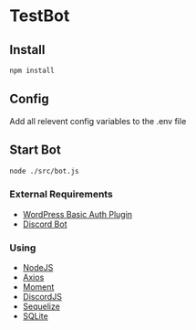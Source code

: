 # TestBot

## Install
```sh
npm install
```

## Config
Add all relevent config variables to the .env file

## Start Bot

```sh
node ./src/bot.js
```


### External Requirements
* [WordPress Basic Auth Plugin](https://github.com/WP-API/Basic-Auth)
* [Discord Bot](https://discord.com/developers/applications)


### Using
* [NodeJS](https://nodejs.org/en/) 
* [Axios](https://axios-http.com/)
* [Moment](https://momentjs.com/docs/)
* [DiscordJS](https://discord.js.org/)
* [Sequelize](https://sequelize.org/)
* [SQLite](https://www.sqlite.org/index.html)